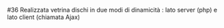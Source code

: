 <p> #36 Realizzata vetrina dischi in due modi di dinamicità : lato server (php) e lato client (chiamata Ajax) </p>

